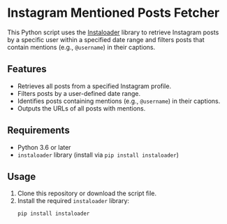 # Instagram Mentioned Posts Fetcher

This Python script uses the [Instaloader](https://instaloader.github.io/) library to retrieve Instagram posts by a specific user within a specified date range and filters posts that contain mentions (e.g., `@username`) in their captions.

## Features
- Retrieves all posts from a specified Instagram profile.
- Filters posts by a user-defined date range.
- Identifies posts containing mentions (e.g., `@username`) in their captions.
- Outputs the URLs of all posts with mentions.

## Requirements
- Python 3.6 or later
- `instaloader` library (install via `pip install instaloader`)

## Usage
1. Clone this repository or download the script file.
2. Install the required `instaloader` library:
   ```bash
   pip install instaloader
